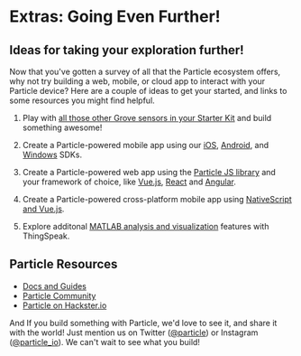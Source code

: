 # Extras: Going Even Further!

## Ideas for taking your exploration further!

Now that you've gotten a survey of all that the Particle ecosystem offers, why not try building a web, mobile, or cloud app to interact with your Particle device? Here are a couple of ideas to get your started, and links to some resources you might find helpful.

1. Play with [all those other Grove sensors in your Starter Kit](https://docs.particle.io/datasheets/accessories/mesh-accessories/) and build something awesome!

2.  Create a Particle-powered mobile app using our [iOS](https://docs.particle.io/reference/ios/), [Android](https://docs.particle.io/reference/android/), and [Windows](https://docs.particle.io/reference/windows/) SDKs.

3.  Create a Particle-powered web app using the [Particle JS library](https://docs.particle.io/reference/javascript/) and your framework of choice, like [Vue.js](https://vuejs.org/), [React](https://reactjs.org/) and [Angular](https://angular.io/).

4.  Create a Particle-powered cross-platform mobile app using [NativeScript and Vue.js](https://www.nativescript.org/vue).

5. Explore additonal [MATLAB analysis and visualization](https://www.mathworks.com/help/thingspeak/visualize-data.html?s_tid=CRUX_lftnav) features with ThingSpeak.

## Particle Resources

- [Docs and Guides](https://docs.particle.io/guide/getting-started/intro/photon/)
- [Particle Community](https://community.particle.io/)
- [Particle on Hackster.io](https://www.hackster.io/particle)

And If you build something with Particle, we'd love to see it, and share it with the world! Just mention us on Twitter ([@particle](https://twitter.com/particle)) or Instagram ([@particle_io](https://www.instagram.com/particle_io/?hl=en)). We can't wait to see what you build!
